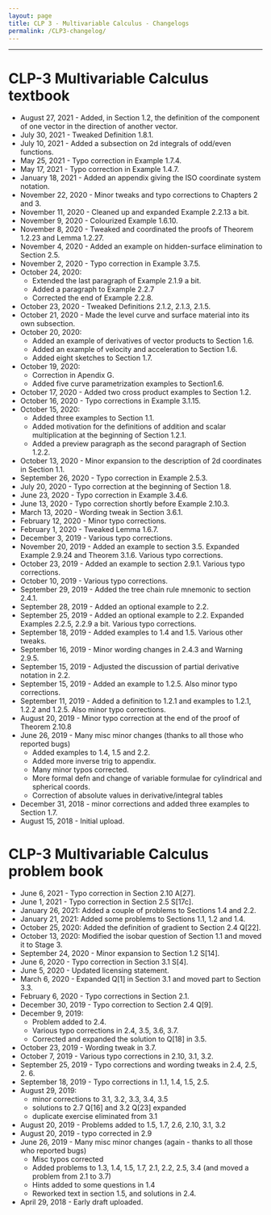 ```yaml
---
layout: page
title: CLP 3 - Multivariable Calculus - Changelogs
permalink: /CLP3-changelog/
---
```


---

# CLP-3 Multivariable Calculus textbook
* August 27, 2021 - Added, in Section 1.2, the definition of the component of one vector in the direction of another vector. 
* July 30, 2021 - Tweaked Definition 1.8.1. 
* July 10, 2021 - Added a subsection on 2d integrals of odd/even functions.
* May 25, 2021 - Typo correction in Example 1.7.4.
* May 17, 2021 - Typo correction in Example 1.4.7.
* January 18, 2021 - Added an appendix giving the ISO coordinate system notation.
* November 22, 2020 - Minor tweaks and typo corrections to Chapters 2 and 3.
* November 11, 2020 - Cleaned up and expanded Example 2.2.13 a bit.
* November 9, 2020 - Colourized Example 1.6.10.
* November 8, 2020 - Tweaked and coordinated the proofs of Theorem 1.2.23 and Lemma 1.2.27.
* November 4, 2020 - Added an example on hidden-surface  elimination to Section 2.5.
* November 2, 2020 - Typo correction in Example 3.7.5.
* October 24, 2020:
   * Extended the last paragraph of Example 2.1.9 a bit.
   * Added a paragraph to Example 2.2.7
   * Corrected the end of Example 2.2.8.
* October 23, 2020 - Tweaked Definitions 2.1.2, 2.1.3, 2.1.5.
* October 21, 2020 - Made the level curve and surface material into its own subsection.
* October 20, 2020:
   * Added an example of derivatives of vector products to Section 1.6.
   * Added an example of velocity and acceleration to Section 1.6.
   * Added eight sketches to Section 1.7.
* October 19, 2020:
   * Correction in Apendix G.
   * Added five curve parametrization examples to Section1.6.
* October 17, 2020 - Added two cross product examples to Section 1.2.
* October 16, 2020 - Typo corrections in Example 3.1.15.
* October 15, 2020:
    * Added three examples to Section 1.1.
    * Added motivation for the definitions of addition and scalar multiplication at the beginning of Section 1.2.1.
    * Added a preview paragraph as the second paragraph of Section 1.2.2.
* October 13, 2020 - Minor expansion to the description of 2d coordinates in Section 1.1. 
* September 26, 2020 - Typo correction in Example 2.5.3.
* July 20, 2020 - Typo correction at the beginning of Section 1.8.
* June 23, 2020 - Typo correction in Example 3.4.6.
* June 13, 2020 - Typo correction shortly before Example 2.10.3.
* March 13, 2020 - Wording tweak in Section 3.6.1.
* February  12, 2020 - Minor typo corrections.
* February    1, 2020 - Tweaked Lemma 1.6.7.
* December  3, 2019 - Various typo corrections.
* November 20, 2019 - Added an example to section 3.5. Expanded Example 2.9.24 and Theorem 3.1.6. Various typo corrections.
* October 23, 2019 - Added an example to section 2.9.1. Various typo corrections.
* October 10, 2019 - Various typo corrections.
* September 29, 2019 - Added the tree chain rule mnemonic to section 2.4.1.
* September 28, 2019 - Added an optional example to 2.2.
* September 25, 2019 - Added an optional example to 2.2. Expanded Examples 2.2.5, 2.2.9 a bit.  Various typo corrections.
* September 18, 2019 - Added examples to 1.4 and 1.5. Various other tweaks.
* September 16, 2019 - Minor wording changes in 2.4.3 and Warning 2.9.5.
* September 15, 2019 - Adjusted the discussion of partial derivative notation in 2.2.
* September 15, 2019 - Added an example to 1.2.5. Also minor typo corrections.
* September 11, 2019 - Added a definition to 1.2.1 and examples to 1.2.1, 1.2.2 and 1.2.5. Also minor typo corrections.
* August 20, 2019 - Minor typo correction at the end of the proof of Theorem 2.10.8
* June 26, 2019 - Many misc minor changes (thanks to all those who reported bugs)
  * Added examples to 1.4, 1.5 and 2.2.
  * Added more inverse trig to appendix.
  * Many minor typos corrected.
  * More formal defn and change of variable formulae for cylindrical and spherical coords.
  * Correction of absolute values in derivative/integral tables
* December 31, 2018 - minor corrections and added three examples to Section 1.7.
* August 15, 2018 - Initial upload.

# CLP-3 Multivariable Calculus problem book
* June 6, 2021 - Typo correction in Section 2.10 A[27].
* June 1, 2021 - Typo correction in Section 2.5 S[17c].
* January 26, 2021: Added a couple of problems to Sections 1.4 and 2.2.
* January 21, 2021: Added some problems to Sections 1.1, 1.2 and 1.4.
* October 25, 2020: Added the definition of gradient to Section 2.4 Q[22].
* October 13, 2020: Modified the isobar question of Section 1.1 and moved it to Stage 3. 
* September 24, 2020 - Minor expansion to Section 1.2 S[14].
* June 6, 2020 - Typo correction in Section 3.1 S[4].
* June 5, 2020 - Updated licensing statement.
* March 6, 2020 - Expanded Q[1] in Section 3.1 and moved part to Section 3.3.
* February 6, 2020 - Typo corrections in Section 2.1.
* December 30, 2019 - Typo correction to Section 2.4 Q[9].
* December 9, 2019:
  * Problem added to 2.4.
  * Various typo corrections in 2.4, 3.5, 3.6, 3.7.
  * Corrected and expanded the solution to Q[18] in 3.5.
* October 23, 2019 - Wording tweak in 3.7.
* October 7, 2019 - Various typo corrections in 2.10, 3.1, 3.2.
* September 25, 2019 - Typo corrections and wording tweaks in 2.4, 2.5, 2. 6.
* September 18, 2019 - Typo corrections in 1.1, 1.4, 1.5, 2.5.
* August 29, 2019:
  * minor corrections to 3.1, 3.2, 3.3, 3.4, 3.5
  * solutions to 2.7 Q[16] and  3.2 Q[23] expanded
  * duplicate exercise eliminated from 3.1
* August 20, 2019 - Problems added to 1.5, 1.7, 2.6, 2.10, 3.1, 3.2
* August 20, 2019 - typo corrected in 2.9
* June 26, 2019 - Many misc minor changes (again - thanks to all those who reported bugs)
   * Misc typos corrected
   * Added problems to 1.3, 1.4, 1.5, 1.7, 2.1, 2.2, 2.5, 3.4 (and moved a problem from 2.1 to 3.7)
   * Hints added to some questions in 1.4
   * Reworked text in section 1.5, and solutions in 2.4.
* April 29, 2018 - Early draft uploaded.
